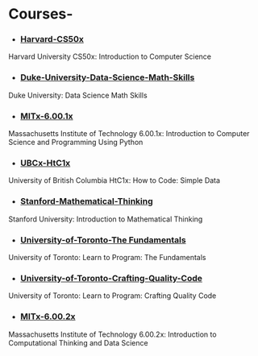# Courses-

- ### [Harvard-CS50x](https://github.com/salimt/Courses-/tree/master/Harvard-CS50x)
Harvard University CS50x: Introduction to Computer Science

- ### [Duke-University-Data-Science-Math-Skills](https://github.com/salimt/Courses-/tree/master/Duke-University-Data-Science-Math-Skills)
Duke University: Data Science Math Skills
- ### [MITx-6.00.1x](https://github.com/salimt/Courses-/tree/master/MITx-6.00.1x)
Massachusetts Institute of Technology 6.00.1x: Introduction to Computer Science and Programming Using Python

- ### [UBCx-HtC1x](https://github.com/salimt/Courses-/tree/master/UBCx-HtC1x)
University of British Columbia HtC1x: How to Code: Simple Data

- ### [Stanford-Mathematical-Thinking](https://github.com/salimt/Courses-/tree/master/Stanford-University-Introduction-to-Mathematical-Thinking)
Stanford University: Introduction to Mathematical Thinking

- ### [University-of-Toronto-The Fundamentals](https://github.com/salimt/Courses-/tree/master/University-of-Toronto-The%20Fundamentals)
University of Toronto: Learn to Program: The Fundamentals

- ### [University-of-Toronto-Crafting-Quality-Code](https://github.com/salimt/Courses-/tree/master/University-of-Toronto-Crafting-Quality-Code)
University of Toronto: Learn to Program: Crafting Quality Code

- ### [MITx-6.00.2x](https://github.com/salimt/Courses-/tree/master/MITx-6.00.2x)
Massachusetts Institute of Technology 6.00.2x: Introduction to Computational Thinking and Data Science
